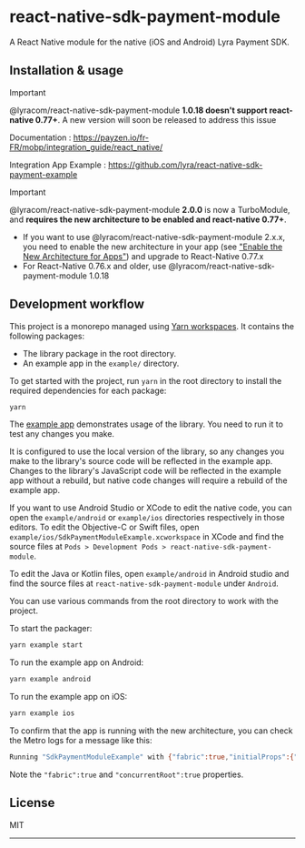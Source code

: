 # react-native-sdk-payment-module

A React Native module for the native (iOS and Android) Lyra Payment SDK.

## Installation & usage

> [!IMPORTANT]
> @lyracom/react-native-sdk-payment-module **1.0.18 doesn't support react-native 0.77+**.
> A new version will soon be released to address this issue

Documentation : https://payzen.io/fr-FR/mobp/integration_guide/react_native/

Integration App Example : https://github.com/lyra/react-native-sdk-payment-example

> [!IMPORTANT]
> @lyracom/react-native-sdk-payment-module **2.0.0** is now a TurboModule, and **requires the new architecture to be enabled and react-native 0.77+**.
>
> - If you want to use @lyracom/react-native-sdk-payment-module 2.x.x, you need to enable the new architecture in your app (see ["Enable the New Architecture for Apps"](https://github.com/reactwg/react-native-new-architecture/blob/main/docs/enable-apps.md)) and upgrade to React-Native 0.77.x
> - For React-Native 0.76.x and older, use @lyracom/react-native-sdk-payment-module 1.0.18

## Development workflow

This project is a monorepo managed using [Yarn workspaces](https://yarnpkg.com/features/workspaces). It contains the following packages:

- The library package in the root directory.
- An example app in the `example/` directory.

To get started with the project, run `yarn` in the root directory to install the required dependencies for each package:

```sh
yarn
```

The [example app](/example/) demonstrates usage of the library. You need to run it to test any changes you make.

It is configured to use the local version of the library, so any changes you make to the library's source code will be reflected in the example app. Changes to the library's JavaScript code will be reflected in the example app without a rebuild, but native code changes will require a rebuild of the example app.

If you want to use Android Studio or XCode to edit the native code, you can open the `example/android` or `example/ios` directories respectively in those editors. To edit the Objective-C or Swift files, open `example/ios/SdkPaymentModuleExample.xcworkspace` in XCode and find the source files at `Pods > Development Pods > react-native-sdk-payment-module`.

To edit the Java or Kotlin files, open `example/android` in Android studio and find the source files at `react-native-sdk-payment-module` under `Android`.

You can use various commands from the root directory to work with the project.

To start the packager:

```sh
yarn example start
```

To run the example app on Android:

```sh
yarn example android
```

To run the example app on iOS:

```sh
yarn example ios
```

To confirm that the app is running with the new architecture, you can check the Metro logs for a message like this:

```sh
Running "SdkPaymentModuleExample" with {"fabric":true,"initialProps":{"concurrentRoot":true},"rootTag":1}
```

Note the `"fabric":true` and `"concurrentRoot":true` properties.

## License

MIT

---
